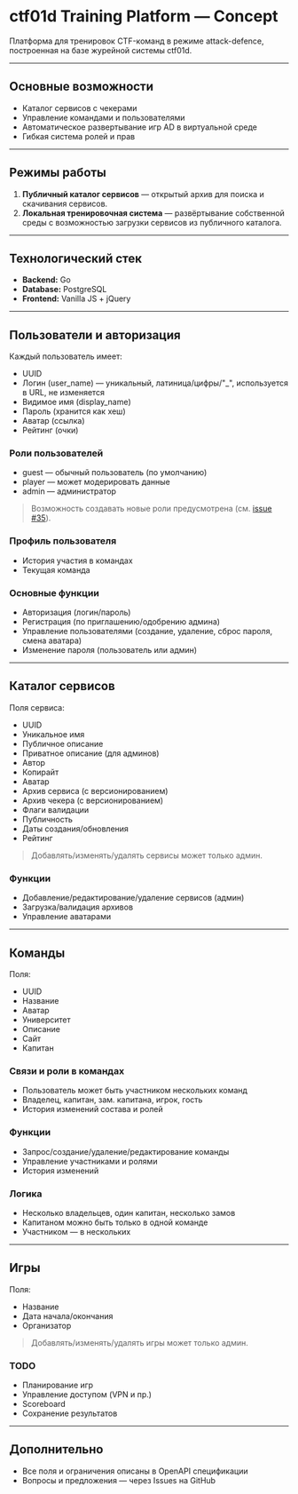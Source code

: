 # ctf01d Training Platform — Concept

Платформа для тренировок CTF-команд в режиме attack-defence, построенная на базе журейной системы ctf01d.

---

## Основные возможности

- Каталог сервисов с чекерами
- Управление командами и пользователями
- Автоматическое развертывание игр AD в виртуальной среде
- Гибкая система ролей и прав

---

## Режимы работы

1. **Публичный каталог сервисов** — открытый архив для поиска и скачивания сервисов.
2. **Локальная тренировочная система** — развёртывание собственной среды с возможностью загрузки сервисов из публичного каталога.

---

## Технологический стек

- **Backend:** Go
- **Database:** PostgreSQL
- **Frontend:** Vanilla JS + jQuery

---

## Пользователи и авторизация

Каждый пользователь имеет:
- UUID
- Логин (user_name) — уникальный, латиница/цифры/"_", используется в URL, не изменяется
- Видимое имя (display_name)
- Пароль (хранится как хеш)
- Аватар (ссылка)
- Рейтинг (очки)

### Роли пользователей

- guest — обычный пользователь (по умолчанию)
- player — может модерировать данные
- admin — администратор

> Возможность создавать новые роли предусмотрена (см. [issue #35](https://github.com/sea-kg/ctf01d-training-platform/issues/35)).

### Профиль пользователя
- История участия в командах
- Текущая команда

### Основные функции
- Авторизация (логин/пароль)
- Регистрация (по приглашению/одобрению админа)
- Управление пользователями (создание, удаление, сброс пароля, смена аватара)
- Изменение пароля (пользователь или админ)

---

## Каталог сервисов

Поля сервиса:
- UUID
- Уникальное имя
- Публичное описание
- Приватное описание (для админов)
- Автор
- Копирайт
- Аватар
- Архив сервиса (с версионированием)
- Архив чекера (с версионированием)
- Флаги валидации
- Публичность
- Даты создания/обновления
- Рейтинг

> Добавлять/изменять/удалять сервисы может только админ.

### Функции
- Добавление/редактирование/удаление сервисов (админ)
- Загрузка/валидация архивов
- Управление аватарами

---

## Команды

Поля:
- UUID
- Название
- Аватар
- Университет
- Описание
- Сайт
- Капитан

### Связи и роли в командах
- Пользователь может быть участником нескольких команд
- Владелец, капитан, зам. капитана, игрок, гость
- История изменений состава и ролей

### Функции
- Запрос/создание/удаление/редактирование команды
- Управление участниками и ролями
- История изменений

### Логика
- Несколько владельцев, один капитан, несколько замов
- Капитаном можно быть только в одной команде
- Участником — в нескольких

---

## Игры

Поля:
- Название
- Дата начала/окончания
- Организатор

> Добавлять/изменять/удалять игры может только админ.

### TODO
- Планирование игр
- Управление доступом (VPN и пр.)
- Scoreboard
- Сохранение результатов

---

## Дополнительно

- Все поля и ограничения описаны в OpenAPI спецификации
- Вопросы и предложения — через Issues на GitHub
